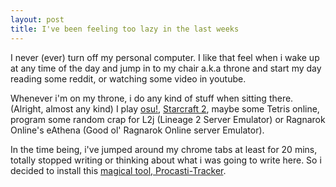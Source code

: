```yaml
---
layout: post
title: I've been feeling too lazy in the last weeks
---
```


I never (ever) turn off my personal computer. I like that feel when i wake up at any time of the day and jump in to my chair a.k.a throne and start my day reading some reddit, or watching some video in youtube.

Whenever i'm on my throne, i do any kind of stuff when sitting there. (Alright, almost any kind) I play [osu!](http://osu.ppy.sh/u/josevill), [Starcraft 2](http://us.battle.net/sc2/en/profile/4100531/1/llllIlIIIlll/), maybe some Tetris online, program some random crap for L2j (Lineage 2 Server Emulator) or Ragnarok Online's eAthena (Good ol' Ragnarok Online server Emulator).

In the time being, i've jumped around my chrome tabs at least for 20 mins, totally stopped writing or thinking about what i was going to write here. So i decided to install this [magical tool, Procasti-Tracker](http://strlen.com/procrastitracker/).

